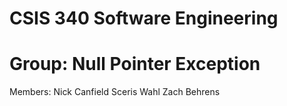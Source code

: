 # CSIS 340 Software Engineering
# Group: Null Pointer Exception
Members:
    Nick Canfield
    Sceris Wahl
    Zach Behrens
